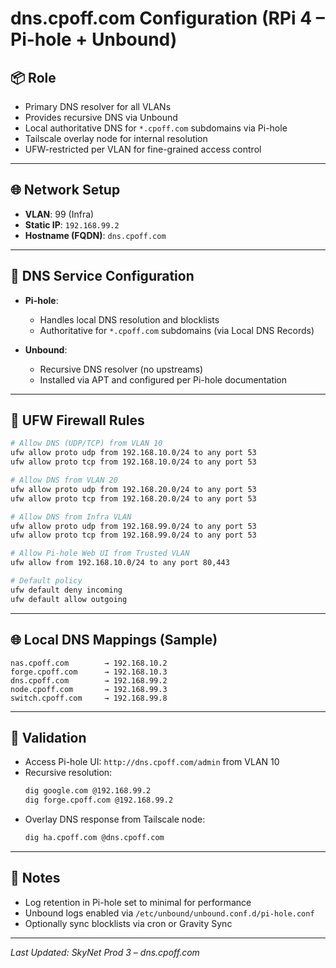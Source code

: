 # dns.cpoff.com Configuration (RPi 4 – Pi-hole + Unbound)

## 📦 Role

- Primary DNS resolver for all VLANs
- Provides recursive DNS via Unbound
- Local authoritative DNS for `*.cpoff.com` subdomains via Pi-hole
- Tailscale overlay node for internal resolution
- UFW-restricted per VLAN for fine-grained access control

---

## 🌐 Network Setup

- **VLAN**: 99 (Infra)
- **Static IP**: `192.168.99.2`
- **Hostname (FQDN)**: `dns.cpoff.com`

---

## 🔧 DNS Service Configuration

- **Pi-hole**:  
  - Handles local DNS resolution and blocklists  
  - Authoritative for `*.cpoff.com` subdomains (via Local DNS Records)

- **Unbound**:  
  - Recursive DNS resolver (no upstreams)  
  - Installed via APT and configured per Pi-hole documentation

---

## 🔐 UFW Firewall Rules

```bash
# Allow DNS (UDP/TCP) from VLAN 10
ufw allow proto udp from 192.168.10.0/24 to any port 53
ufw allow proto tcp from 192.168.10.0/24 to any port 53

# Allow DNS from VLAN 20
ufw allow proto udp from 192.168.20.0/24 to any port 53
ufw allow proto tcp from 192.168.20.0/24 to any port 53

# Allow DNS from Infra VLAN
ufw allow proto udp from 192.168.99.0/24 to any port 53
ufw allow proto tcp from 192.168.99.0/24 to any port 53

# Allow Pi-hole Web UI from Trusted VLAN
ufw allow from 192.168.10.0/24 to any port 80,443

# Default policy
ufw default deny incoming
ufw default allow outgoing
```

---

## 🌐 Local DNS Mappings (Sample)

```text
nas.cpoff.com        → 192.168.10.2
forge.cpoff.com      → 192.168.10.3
dns.cpoff.com        → 192.168.99.2
node.cpoff.com       → 192.168.99.3
switch.cpoff.com     → 192.168.99.8
```

---

## 🧪 Validation

- Access Pi-hole UI: `http://dns.cpoff.com/admin` from VLAN 10  
- Recursive resolution:
  ```bash
  dig google.com @192.168.99.2
  dig forge.cpoff.com @192.168.99.2
  ```
- Overlay DNS response from Tailscale node:
  ```bash
  dig ha.cpoff.com @dns.cpoff.com
  ```

---

## 📝 Notes

- Log retention in Pi-hole set to minimal for performance
- Unbound logs enabled via `/etc/unbound/unbound.conf.d/pi-hole.conf`
- Optionally sync blocklists via cron or Gravity Sync

---

_Last Updated: SkyNet Prod 3 – dns.cpoff.com_
